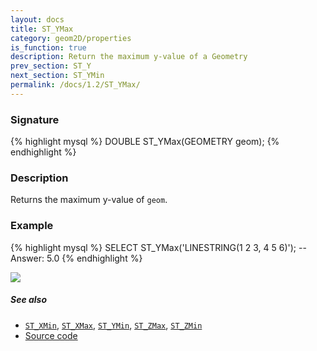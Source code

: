 ```yaml
---
layout: docs
title: ST_YMax
category: geom2D/properties
is_function: true
description: Return the maximum y-value of a Geometry
prev_section: ST_Y
next_section: ST_YMin
permalink: /docs/1.2/ST_YMax/
---
```


### Signature

{% highlight mysql %}
DOUBLE ST_YMax(GEOMETRY geom);
{% endhighlight %}

### Description

Returns the maximum y-value of `geom`.

### Example

{% highlight mysql %}
SELECT ST_YMax('LINESTRING(1 2 3, 4 5 6)');
-- Answer:    5.0
{% endhighlight %}

<img class="displayed" src="../ST_YMax.png"/>

##### See also

* [`ST_XMin`](../ST_XMin), [`ST_XMax`](../ST_XMax), [`ST_YMin`](../ST_YMin), [`ST_ZMax`](../ST_ZMax), [`ST_ZMin`](../ST_ZMin)
* <a href="https://github.com/orbisgis/h2gis/blob/v1.2.4/h2spatial-ext/src/main/java/org/h2gis/h2spatialext/function/spatial/properties/ST_YMax.java" target="_blank">Source code</a>
